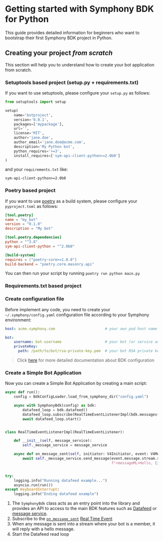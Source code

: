 # Getting started with Symphony BDK for Python

This guide provides detailed information for beginners who want to bootstrap their first Symphony BDK project
in Python.

## Creating your project _from scratch_
This section will help you to understand how to create your bot application from scratch.

### Setuptools based project (setup.py + requirements.txt)
If you want to use setuptools, please configure your `setup.py` as follows:
```python
from setuptools import setup

setup(
    name='botproject',
    version='0.0.1',
    packages=['mypackage'],
    url='',
    license='MIT',
    author='jane.doe',
    author_email='jane.doe@acme.com',
    description='My Python bot',
    python_requires='>=3',
    install_requires=['sym-api-client-python>=2.0b0']
)

```
and your `requirements.txt` like:
```
sym-api-client-python>=2.0b0
```

### Poetry based project
If you want to use [poetry](https://python-poetry.org/) as a build system, please configure your `pyproject.toml` as follows:
```toml
[tool.poetry]
name = "my_bot"
version = "0.1.0"
description = "My bot"

[tool.poetry.dependencies]
python = "^3.8"
sym-api-client-python = "^2.0b0"

[build-system]
requires = ["poetry-core>=1.0.0"]
build-backend = "poetry.core.masonry.api"
```

You can then run your script by running `poetry run python main.py`

### Requirements.txt based project


### Create configuration file
Before implement any code, you need to create your `~/.symphony/config.yaml` configuration file according
to your Symphony environment:
```yaml
host: acme.symphony.com                       # your own pod host name

bot:
    username: bot-username                    # your bot (or service account) username
    privateKey:
      path: /path/to/bot/rsa-private-key.pem  # your bot RSA private key
```
> Click [here](./configuration.md) for more detailed documentation about BDK configuration

### Create a Simple Bot Application
Now you can create a Simple Bot Application by creating a main script:

```python
async def run():
    config = BdkConfigLoader.load_from_symphony_dir("config.yaml")

    async with SymphonyBdk(config) as bdk:
        datafeed_loop = bdk.datafeed()
        datafeed_loop.subscribe(RealTimeEventListenerImpl(bdk.messages()))
        await datafeed_loop.start()


class RealTimeEventListenerImpl(RealTimeEventListener):

    def __init__(self, message_service):
        self._message_service = message_service

    async def on_message_sent(self, initiator: V4Initiator, event: V4MessageSent):
        await self._message_service.send_message(event.message.stream.stream_id,
                                                 f"<messageML>Hello, {initiator.user.display_name}!</messageML>")


try:
    logging.info("Running datafeed example...")
    asyncio.run(run())
except KeyboardInterrupt:
    logging.info("Ending datafeed example")
```
1. The `SymphonyBdk` class acts as an entry point into the library and provides an API to access
to the main BDK features such as [Datafeed](./datafeed.md) or [message service](./message_service.md).
2. Subscribe to the [`on_message_sent`](https://developers.symphony.com/restapi/docs/real-time-events#section-message-sent)
[Real Time Event](https://developers.symphony.com/restapi/docs/real-time-events)
3. When any message is sent into a stream where your bot is a member, it will reply with a hello message.
4. Start the Datafeed read loop
